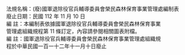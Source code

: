 法規名稱：(廢)國軍退除役官兵輔導委員會榮民森林保育事業管理處編制表  
廢止日期：民國 112 年 11 月 10 日  
編 註：本編制表依據國軍退除役官兵輔導委員會榮民森林保育事業  
管理處組織規程第 11 條訂定，內容請參閱相關圖表附檔。  
編 註：國軍退除役官兵輔導委員會榮民森林保育事業管理處組織規  
程於中華民國一百一十二年十一月十日廢止  


